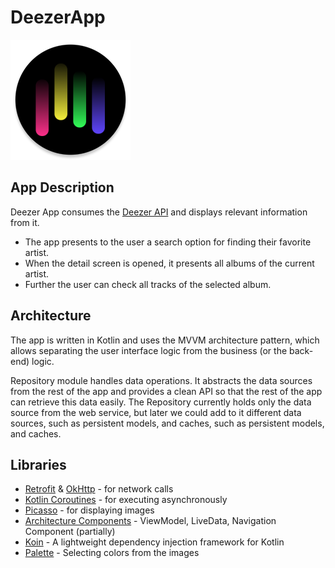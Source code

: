 # DeezerApp

![text](https://github.com/fireflyfif/DeezerApp/blob/master/app/src/main/res/mipmap-xxxhdpi/ic_launcher_round.png)

## App Description
Deezer App consumes the [Deezer API](http://developers.deezer.com/api) and displays relevant information from it.

- The app presents to the user a search option for finding their favorite artist. 
- When the detail screen is opened, it presents all albums of the current artist. 
- Further the user can check all tracks of the selected album.

## Architecture
The app is written in Kotlin and uses the MVVM architecture pattern, which allows separating the user interface logic from the business (or the back-end) logic. 
 
Repository module handles data operations. It abstracts the data sources from the rest of the app and provides a clean API so that the rest of the app can retrieve this data easily. The Repository currently holds only the data source from the web service, but later we could add to it different data sources, such as persistent models, and caches, such as persistent models, and caches.

## Libraries
- [Retrofit](https://github.com/square/retrofit) & [OkHttp](https://github.com/square/okhttp) - for network calls
- [Kotlin Coroutines](https://kotlinlang.org/docs/reference/coroutines/coroutines-guide.html) - for executing asynchronously 
- [Picasso](https://github.com/square/picasso) - for displaying images
- [Architecture Components](https://developer.android.com/topic/libraries/architecture/) - ViewModel, LiveData, Navigation Component (partially)
- [Koin](https://insert-koin.io/) - A lightweight dependency injection framework for Kotlin
- [Palette](https://developer.android.com/training/material/palette-colors) - Selecting colors from the images
